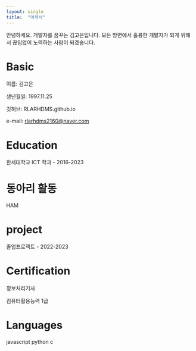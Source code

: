 ```yaml
---
layout: single
title:  "이력서"
---
```


안녕하세요. 개발자를 꿈꾸는 김고은입니다. 모든 방면에서 훌륭한 개발자가 되게 위해서 끊임없이 노력하는 사람이 되겠습니다.


# Basic

이름: 김고은

생년월일: 1997.11.25

깃허브: RLARHDMS.github.io

e-mail: rlarhdms2160@naver.com

# Education 

한세대학교 ICT 학과 - 2016-2023

# 동아리 활동

HAM

# project

졸업프로젝트 - 2022-2023

# Certification 

정보처리기사 

컴퓨터활용능력 1급

# Languages 

javascript python c
